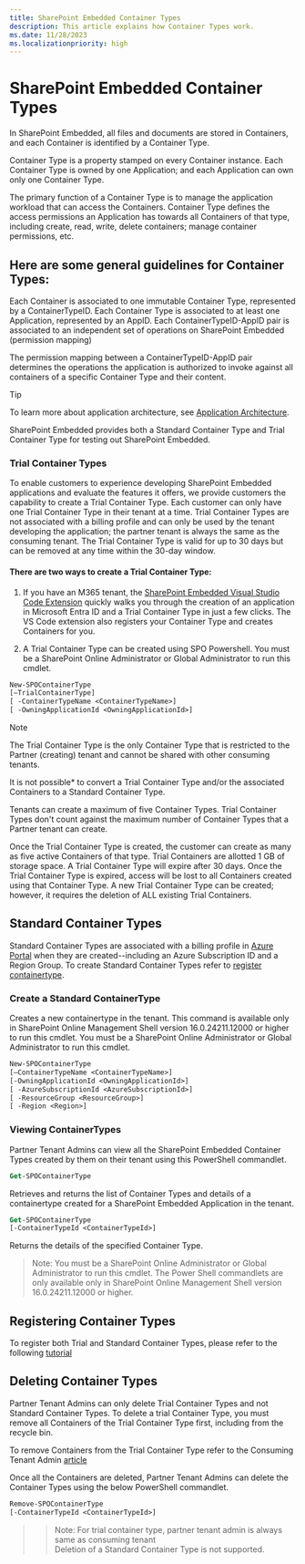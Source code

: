 ```yaml
---
title: SharePoint Embedded Container Types
description: This article explains how Container Types work.
ms.date: 11/28/2023
ms.localizationpriority: high
---
```

 
# SharePoint Embedded Container Types

In SharePoint Embedded, all files and documents are stored in Containers, and each Container is identified by a Container Type.

Container Type is a property stamped on every Container instance. Each Container Type is owned by one Application; and each Application can own only one Container Type.

The primary function of a Container Type is to manage the application workload that can access the Containers. Container Type defines the access permissions an Application has towards all Containers of that type, including create, read, write, delete containers; manage container permissions, etc.

## Here are some general guidelines for Container Types:

Each Container is associated to one immutable Container Type, represented by a ContainerTypeID. Each Container Type is associated to at least one Application, represented by an AppID. Each ContainerTypeID-AppID pair is associated to an independent set of operations on SharePoint Embedded (permission mapping)

The permission mapping between a ContainerTypeID-AppID pair determines the operations the application is authorized to invoke against all containers of a specific Container Type and their content.

> [!TIP]
> To learn more about application architecture, see [Application Architecture](./app-architecture.md).

SharePoint Embedded provides both a Standard Container Type and Trial Container Type for testing out SharePoint Embedded.
 
### Trial Container Types
To enable customers to experience developing SharePoint Embedded applications and evaluate the features it offers, we provide customers the capability to create a Trial Container Type. Each customer can only have one Trial Container Type in their tenant at a time. Trial Container Types are not associated with a billing profile and can only be used by the tenant developing the application; the partner tenant is always the same as the consuming tenant. The Trial Container Type is valid for up to 30 days but can be removed at any time within the 30-day window.

#### There are two ways to create a Trial Container Type:

1. If you have an M365 tenant, the [SharePoint Embedded Visual Studio Code Extension](https://techcommunity.microsoft.com/t5/sharepoint-embedded-blog/introducing-the-sharepoint-embedded-visual-studio-code-extension/ba-p/4040723) quickly walks you through the creation of an application in Microsoft Entra ID and a Trial Container Type in just a few clicks. The VS Code extension also registers your Container Type and creates Containers for you.

2. A Trial Container Type can be created using SPO Powershell. You must be a SharePoint Online Administrator or Global Administrator to run this cmdlet.
   
```ps
New-SPOContainerType
[–TrialContainerType]
[ -ContainerTypeName <ContainerTypeName>]
[ -OwningApplicationId <OwningApplicationId>]
```


> [!NOTE]
> The Trial Container Type is the only Container Type that is restricted to the Partner (creating) tenant and cannot be shared with other consuming tenants.
> 
> It is not possible* to convert a Trial Container Type and/or the associated Containers to a Standard Container Type.

Tenants can create a maximum of five Container Types. Trial Container Types don't count against the maximum number of Container Types that a Partner tenant can create.

Once the Trial Container Type is created, the customer can create as many as five active Containers of that type. Trial Containers are allotted 1 GB of storage space. A Trial Container Type will expire after 30 days. Once the Trial Container Type is expired, access will be lost to all Containers created using that Container Type. A new Trial Container Type can be created; however, it requires the deletion of ALL existing Trial Containers.

## Standard Container Types
Standard Container Types are associated with a billing profile in [Azure Portal](portal.azure.com) when they are created--including an Azure Subscription ID and a Region Group. To create Standard Container Types refer to [register containertype](bing.com).

### Create a Standard ContainerType

Creates a new containertype in the tenant. This command is available only in SharePoint Online Management Shell version 16.0.24211.12000 or higher to run this cmdlet. You must be a SharePoint Online Administrator or Global Administrator to run this cmdlet. 

```ps
New-SPOContainerType
[–ContainerTypeName <ContainerTypeName>]
[-OwningApplicationId <OwningApplicationId>]
[ -AzureSubscriptionId <AzureSubscriptionId>]
[ -ResourceGroup <ResourceGroup>]
[ -Region <Region>]
```


### Viewing ContainerTypes
Partner Tenant Admins can view all the SharePoint Embedded Container Types created by them on their tenant using this PowerShell commandlet.

```ps
Get-SPOContainerType   
```
Retrieves and returns the list of Container Types and details of a containertype created for a SharePoint Embedded Application in the tenant. 


```ps
Get-SPOContainerType  
[-ContainerTypeId <ContainerTypeId>] 
```
Returns the details of the specified Container Type.


> Note: You must be a SharePoint Online Administrator or Global Administrator to run this cmdlet. The Power Shell commandlets are only available only in SharePoint Online Management Shell version 16.0.24211.12000 or higher. 

## Registering Container Types
To register both Trial and Standard Container Types, please refer to the following [tutorial](../../tutorials/register-containertype.md)


## Deleting Container Types

Partner Tenant Admins can only delete Trial Container Types and not Standard Container Types. To delete a trial Container Type, you must remove all Containers of the Trial Container Type first, including from the recycle bin. 

To remove Containers from the Trial Container Type refer to the Consuming Tenant Admin [article](https://learn.microsoft.com/en-us/sharepoint/dev/embedded/concepts/admin-exp/cta#delete-containers)


Once all the Containers are deleted, Partner Tenant Admins can delete the Container Types using the below PowerShell commandlet.

```ps
Remove-SPOContainerType
[-ContainerTypeId <ContainerTypeId>]
```
> > Note:
>  For trial container type, partner tenant admin is always same as consuming tenant  
>  Deletion of a Standard Container Type is not supported.
